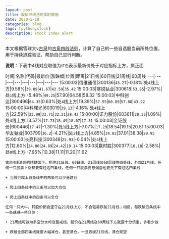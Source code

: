 ```yaml
---
layout: post
title: 股价四线法则实时数据
date: 2020-5-10
categories: blog
tags: [python,stock]
description: stock index alert
---
```



本文根据雪球大v[古泉](https://xueqiu.com/u/7148646888)的[古泉四线法则](https://xueqiu.com/7148646888/130498192)，计算了自己的一些自选股当前所处位置，用于持续追踪验证，帮助自己进行判断。

**说明**：下表中4线对应取值为`红色`表示最新价处于对应指标上方，属正面

时间|名称|代码|最新价|涨跌幅|位置|距离|21日线|60日线|21周线|60周线
---|---|---|---|---|---|---|---|---
15:00:03|信维通信|300136|`43.27`|-0.18%|处`4`线上方|9.58%|`39.09`|`41.67`|`42.59`|`35.42`
15:00:03|寒锐钴业|300618|`53.85`|-2.97%|处`1`线上方|-5.48%|`49.25`|57.90|64.58|58.32
15:00:03|中科创达|300496|`64.35`|0.63%|处`4`线上方|19.39%|`57.55`|`60.89`|`57.88`|`43.22`
15:00:00|中科曙光|603019|`39.13`|-4.16%|处`4`线上方|22.59%|`33.99`|`33.71`|`32.21`|`28.42`
15:00:00|诺力股份|603611|`20.32`|1.09%|处`4`线上方|13.57%|`17.73`|`18.49`|`18.07`|`17.31`
15:00:03|金证股份|600446|`17.47`|-1.30%|处`1`线上方|-7.07%|`17.29`|18.54|19.15|20.51
15:00:03|华友钴业|603799|`36.2`|-4.21%|处`2`线上方|4.85%|`34.02`|37.01|38.38|`29.95`
15:00:03|长亮科技|300348|`25.93`|-0.04%|处`4`线上方|12.60%|`24.80`|`24.89`|`24.42`|`19.14`
15:00:03|赢时胜|300377|`10.18`|-2.58%|处`0`线上方|-7.95%|10.38|11.11|11.20|11.62

```
古泉4线法则的精髓如下。抓住21日线、60日线、21周线及60周线等四条线，外加21月线，任何一只股票上涨都要穿过这四条线，任何一只股票要想爆雷也要先下穿过这四条线：

+ 当股价爬上四条线中的两条可以少量建仓

+ 爬上四条线中的三条可以加大仓位

+ 爬上四条线中的四条可以全仓

任何一只大牛，其股价都会坚守在21月线上方，不会轻易跌破21月线；相反，每跌破四条线中一条就减一些仓位：

+ 21周线可做为多空分水岭及警戒线，股价在21周线及60周线下方就要十分慎重，多看少做

+ 跌破全部四条线就要大幅减仓，甚至清仓，一旦跌破21月线，清仓观望
```